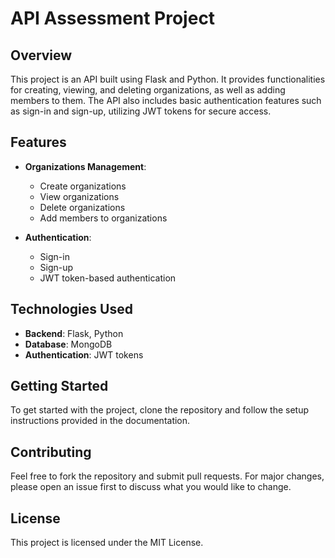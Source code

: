 # API Assessment Project

## Overview

This project is an API built using Flask and Python. It provides functionalities for creating, viewing, and deleting organizations, as well as adding members to them. The API also includes basic authentication features such as sign-in and sign-up, utilizing JWT tokens for secure access.

## Features

- **Organizations Management**:

  - Create organizations
  - View organizations
  - Delete organizations
  - Add members to organizations

- **Authentication**:
  - Sign-in
  - Sign-up
  - JWT token-based authentication

## Technologies Used

- **Backend**: Flask, Python
- **Database**: MongoDB
- **Authentication**: JWT tokens

## Getting Started

To get started with the project, clone the repository and follow the setup instructions provided in the documentation.

## Contributing

Feel free to fork the repository and submit pull requests. For major changes, please open an issue first to discuss what you would like to change.

## License

This project is licensed under the MIT License.
